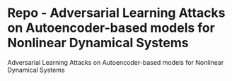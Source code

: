 # Repo - Adversarial Learning Attacks on Autoencoder-based models for Nonlinear Dynamical Systems
Adversarial Learning Attacks on Autoencoder-based models for Nonlinear Dynamical Systems

